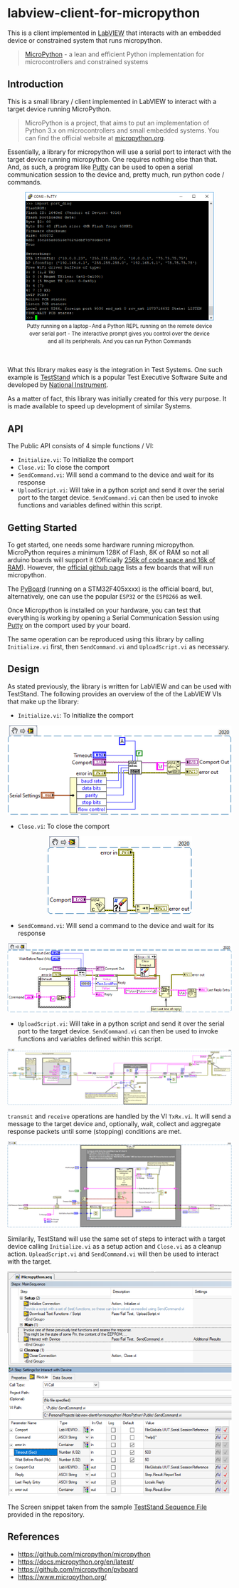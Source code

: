 # labview-client-for-micropython
This is a client implemented in [LabVIEW](https://www.ni.com/en-za/shop/labview.html) that interacts with an embedded device or constrained system that runs micropython.

> [MicroPython](https://github.com/micropython/micropython)  - a lean and efficient Python implementation for microcontrollers and constrained systems 

## Introduction

This is a small library / client implemented in LabVIEW to interact with a target device running MicroPython.

>MicroPython is a project, that aims to put an implementation of Python 3.x on microcontrollers and small embedded systems. You can find the official website at [micropython.org](micropython.org).


Essentially, a library for micropython will use a serial port to interact with the target device running micropython. One requires nothing else than that. And, as such, a program like [Putty](https://www.putty.org/) can be used to open a serial communication session to the device and, pretty much, run python code / commands.

<figure align="center">
  <img alt="Putty running on a laptop - And a Python REPL running on the remote device over serial port - The interactive prompt gives you control over the device and all its peripherals. And you can run Python Commands" src="./Docs/Images/Putty.png">
  <figcaption align="center"><small>Putty running on a laptop - And a Python REPL running on the remote device over serial port - The interactive prompt gives you control over the device and all its peripherals. And you can run Python Commands</small></figcaption>
  <br/> <br/>
</figure>




What this library makes easy is the integration in Test Systems. One such example is [TestStand](https://www.ni.com/en-za/shop/electronic-test-instrumentation/application-software-for-electronic-test-and-instrumentation-category/what-is-teststand.html) which is a popular Test Executive Software Suite and developed by [National Instrument](https://www.ni.com). 

As a matter of fact, this library was initially created for this very purpose. It is made available to speed up development of similar Systems.


## API

The Public API consists of 4 simple functions / VI:
- ``Initialize.vi``: To Initialize the comport
- ``Close.vi``: To close the comport
- ``SendCommand.vi``: Will send a command to the device and wait for its response
- ``UploadScript.vi``: Will take in a python script and send it over the serial port to the target device. ``SendCommand.vi`` can then be used to invoke functions and variables defined within this script.



## Getting Started

To get started, one needs some hardware running micropython. MicroPython requires a minimum 128K of Flash, 8K of RAM so not all arduino boards will support it (Officially [256k of code space and 16k of RAM](https://www.micropython.org/)). However, the [official github page](https://github.com/micropython/micropython) lists a few boards that will run micropython. 

The [PyBoard](https://github.com/micropython/pyboard) (running on a STM32F405xxxx) is the official board, but, alternatively, one can use the popular ``ESP32`` or the ``ESP8266`` as well.

Once Micropython is installed on your hardware, you can test that everything is working by opening a Serial Communication Session using [Putty](https://www.putty.org/) on the comport used by your board. 

The same operation can be reproduced using this library by calling ``Initialize.vi`` first, then ``SendCommand.vi`` and ``UploadScript.vi`` as necessary.


## Design

As stated previously, the library is written for LabVIEW and can be used with TestStand.
The following provides an overview of the of the LabVIEW VIs that make up the library:

- ``Initialize.vi``: To Initialize the comport

<p align="center">
  <img alt="LabVIEW VI to Initialize the comport" src="./Docs/Images/Initialize.png">
</p>



- ``Close.vi``: To close the comport

<p align="center">
  <img alt="LabVIEW VI to Closes the comport" src="./Docs/Images/Close.png">
</p>



- ``SendCommand.vi``: Will send a command to the device and wait for its response

<p align="center">
  <img alt="LabVIEW VI to Send a python command over the comport" src="./Docs/Images/SendCommand.png">
</p>



- ``UploadScript.vi``: Will take in a python script and send it over the serial port to the target device. ``SendCommand.vi`` can then be used to invoke functions and variables defined within this script.

<p align="center">
  <img alt="LabVIEW VI to Send a python script over the comport" src="./Docs/Images/UploadScript.png">
</p>



``transmit`` and ``receive`` operations are handled by the VI ``TxRx.vi``. It will send a message to the target device and, optionally, wait, collect and aggregate response packets until some (stopping) conditions are met.

<p align="center">
  <img alt="LabVIEW VI to Send and Receive function / VI" src="./Docs/Images/TxRx.png">
</p>



Similarily, TestStand will use the same set of steps to interact with a target device calling ``Initialize.vi`` as a setup action and ``Close.vi`` as a cleanup action. ``UploadScript.vi`` and ``SendCommand.vi`` will then be used to interact with the target.

<p align="center">
  <img alt="TestStand Sequence to use the micropython library / client and perform test against a target device." src="./Docs/Images/TestStand Sample.png">
</p>

The Screen snippet taken from the sample [TestStand Sequence File](./Examples/TestStand/Micropython.seq) provided in the repository.


## References

- https://github.com/micropython/micropython
- https://docs.micropython.org/en/latest/
- https://github.com/micropython/pyboard
- https://www.micropython.org/
